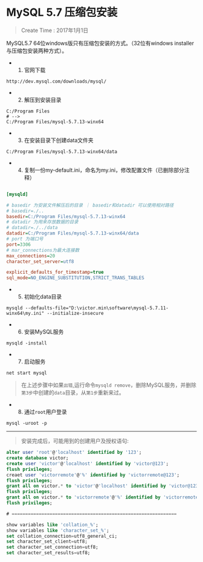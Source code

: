 
# MySQL 5.7 压缩包安装

> Create Time : 2017年1月1日

MySQL5.7 64位windows版只有压缩包安装的方式。（32位有windows installer与压缩包安装两种方式）。

* 1. 官网下载

```url
http://dev.mysql.com/downloads/mysql/
```

* 2. 解压到安装目录

```url
C:/Program Files
# -->
C:/Program Files/mysql-5.7.13-winx64
```

* 3. 在安装目录下创建data文件夹

```url
C:/Program Files/mysql-5.7.13-winx64/data
```

* 4. 复制一份my-default.ini，命名为my.ini，修改配置文件（已删除部分注释）

```cfg

[mysqld]

# basedir 为安装文件解压后的目录 ｜ basedir和datadir 可以使用相对路径
# basedir=./..
basedir=C:/Program Files/mysql-5.7.13-winx64
# datadir 为用来存放数据的目录
# datadir=./../data
datadir=C:/Program Files/mysql-5.7.13-winx64/data
# port 为端口号
port=3306
# mar_connections为最大连接数
max_connections=20
character_set_server=utf8

explicit_defaults_for_timestamp=true
sql_mode=NO_ENGINE_SUBSTITUTION,STRICT_TRANS_TABLES
```

* 5. 初始化data目录

```MySQL
mysqld --defaults-file="D:\victor.min\software\mysql-5.7.11-winx64\my.ini" --initialize-insecure
```

* 6. 安装MySQL服务

```MySQL
mysqld -install
```

* 7. 启动服务

```MySQL
net start mysql
```

> 在上述步骤中如果`出错`,运行命令`mysqld remove`，删除MySQL服务，并删除`第3步`中创建的`data`目录，从`第1步`重新来过。

* 8. 通过`root`用户登录

```MySQL
mysql -uroot -p
```


---

> 安装完成后，可能用到的创建用户及授权语句:

```sql
alter user 'root'@'localhost' identified by '123';
create database victor;
create user 'victor'@'localhost' identified by 'victor@123';
flush privileges;
creaet user 'victorremote'@'%' identified by 'victorremote@123';
flush privileges;
grant all on victor.* to 'victor'@'localhost' identified by 'victor@123';
flush privileges;
grant all on victor.* to 'victorremote'@'%' identified by 'victorremote@123';
flush privileges;

# =============================================================

show variables like 'collation_%';
show variables like 'character_set_%';
set collation_connection=utf8_general_ci;
set character_set_client=utf8;
set character_set_connection=utf8;
set character_set_results=utf8;
```
